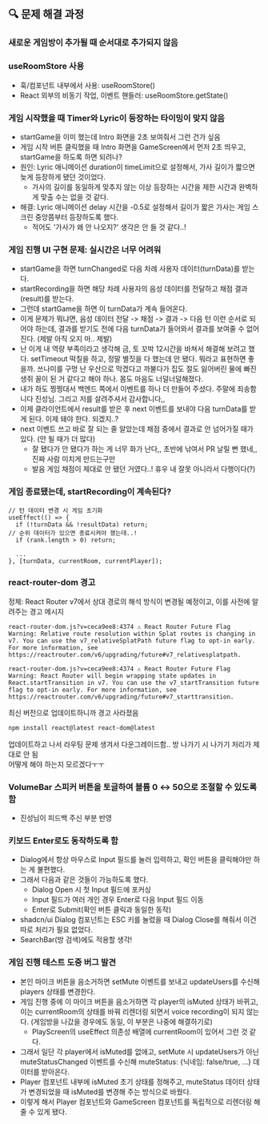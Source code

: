 ## 🔍 문제 해결 과정

### 새로운 게임방이 추가될 때 순서대로 추가되지 않음

### useRoomStore 사용

- 훅/컴포넌트 내부에서 사용: useRoomStore()
- React 외부의 비동기 작업, 이벤트 핸들러: useRoomStore.getState()

### 게임 시작했을 때 Timer와 Lyric이 등장하는 타이밍이 맞지 않음

- startGame을 이미 했는데 Intro 화면을 2초 보여줘서 그런 건가 싶음
- 게임 시작 버튼 클릭했을 때 Intro 화면을 GameScreen에서 먼저 2초 띄우고, startGame을 하도록 하면 되려나?
- 원인: Lyric 애니메이션 duration이 timeLimit으로 설정해서, 가사 길이가 짧으면 늦게 등장하게 됐던 것이었다.
  - 가사의 길이를 동일하게 맞추지 않는 이상 등장하는 시간을 제한 시간과 완벽하게 맞출 수는 없을 것 같다.
- 해결: Lyric 애니메이션 delay 시간을 -0.5로 설정해서 길이가 짧은 가사는 게임 스크린 중앙쯤부터 등장하도록 했다.
  - 적어도 '가사가 왜 안 나오지?' 생각은 안 들 것 같다..!

### 게임 진행 UI 구현 문제: 실시간은 너무 어려워

- startGame을 하면 turnChanged로 다음 차례 사용자 데이터(turnData)를 받는다.
- startRecording을 하면 해당 차례 사용자의 음성 데이터를 전달하고 채점 결과(result)를 받는다.
- 그런데 startGame을 하면 이 turnData가 계속 들어온다.
- 이게 문제가 뭐냐면, 음성 데이터 전달 -> 채점 -> 결과 -> 다음 턴 이런 순서로 되어야 하는데, 결과를 받기도 전에 다음 turnData가 들어와서 결과를 보여줄 수 없어진다. (제발 아직 오지 마.. 제발)
- 난 이게 내 역량 부족이라고 생각해 금, 토 꼬박 12시간을 바쳐서 해결해 보려고 했다. setTimeout 떡칠을 하고, 정말 별짓을 다 했는데 안 됐다. 뭐라고 표현하면 좋을까. 쓰나미를 구멍 난 우산으로 막겠다고 까불다가 집도 절도 잃어버린 물에 빠진 생쥐 꼴이 된 거 같다고 해야 하나. 몸도 마음도 너덜너덜해졌다.
- 내가 하도 찡찡대서 백엔드 쪽에서 이벤트를 하나 더 만들어 주셨다. 주말에 죄송함니다 진성님. 그리고 저를 살려주셔서 감사합니다,,
- 이제 클라이언트에서 result를 받은 후 next 이벤트를 보내야 다음 turnData를 받게 된다. 이제 돼야 한다. 되겠지..?
- next 이벤트 쓰고 바로 잘 되는 줄 알았는데 채점 중에서 결과로 안 넘어가질 때가 있다. (안 될 때가 더 많다)
  - 잘 됐다가 안 됐다가 하는 게 너무 화가 난다,, 초반에 낚여서 PR 날릴 뻔 했네,, 진짜 사람 미치게 만드는구만
  - 발음 게임 채점이 제대로 안 됐던 거였다..! 휴우 내 잘못 아니라서 다행이다(?)

### 게임 종료됐는데, startRecording이 계속된다?

```tsx
// 턴 데이터 변경 시 게임 초기화
useEffect(() => {
  if (!turnData && !resultData) return;
// 순위 데이터가 있으면 종료시켜야 했는데..!
  if (rank.length > 0) return;

  ...
}, [turnData, currentRoom, currentPlayer]);
```

### react-router-dom 경고

정체: React Router v7에서 상대 경로의 해석 방식이 변경될 예정이고, 이를 사전에 알려주는 경고 메시지

```
react-router-dom.js?v=ceca9ee8:4374 ⚠️ React Router Future Flag Warning: Relative route resolution within Splat routes is changing in v7. You can use the v7_relativeSplatPath future flag to opt-in early. For more information, see https://reactrouter.com/v6/upgrading/future#v7_relativesplatpath.
```

```
react-router-dom.js?v=ceca9ee8:4374 ⚠️ React Router Future Flag Warning: React Router will begin wrapping state updates in React.startTransition in v7. You can use the v7_startTransition future flag to opt-in early. For more information, see https://reactrouter.com/v6/upgrading/future#v7_starttransition.
```

최신 버전으로 업데이트하니까 경고 사라졌음

```bash
npm install react@latest react-dom@latest
```

업데이트하고 나서 라우팅 문제 생겨서 다운그레이드함.. 방 나가기 시 나가기 처리가 제대로 안 됨  
어떻게 해야 하는지 모르겠다ㅜㅜ

### VolumeBar 스피커 버튼을 토글하여 볼륨 0 ↔ 50으로 조절할 수 있도록 함

- 진성님이 피드백 주신 부분 반영

### 키보드 Enter로도 동작하도록 함

- Dialog에서 항상 마우스로 Input 필드를 눌러 입력하고, 확인 버튼을 클릭해야만 하는 게 불편했다.
- 그래서 다음과 같은 것들이 가능하도록 했다.
  - Dialog Open 시 첫 Input 필드에 포커싱
  - Input 필드가 여러 개인 경우 Enter로 다음 Input 필드 이동
  - Enter로 Submit(확인 버튼 클릭과 동일한 동작)
- shadcn/ui Dialog 컴포넌트는 ESC 키를 눌렀을 때 Dialog Close를 해줘서 이건 따로 처리가 필요 없었다.
- SearchBar(방 검색)에도 적용할 생각!

### 게임 진행 테스트 도중 버그 발견

- 본인 마이크 버튼을 음소거하면 setMute 이벤트를 보내고 updateUsers를 수신해 players 상태를 변경한다.
- 게임 진행 중에 이 마이크 버튼을 음소거하면 각 player의 isMuted 상태가 바뀌고, 이는 currentRoom의 상태를 바꿔 리렌더링 되면서 voice recording이 되지 않는다. (게임방을 나갔을 경우에도 동일, 이 부분은 나중에 해결하기로)
  - PlayScreen의 useEffect 의존성 배열에 currentRoom이 있어서 그런 것 같다.
- 그래서 일단 각 player에서 isMuted를 없애고, setMute 시 updateUsers가 아닌 muteStatusChanged 이벤트를 수신해 muteStatus: {닉네임: false/true, ...} 데이터를 받아온다.
- Player 컴포넌트 내부에 isMuted 초기 상태를 정해주고, muteStatus 데이터 상태가 변경되었을 때 isMuted를 변경해 주는 방식으로 바꿨다.
- 이렇게 해서 Player 컴포넌트와 GameScreen 컴포넌트를 독립적으로 리렌더링 해줄 수 있게 됐다.
